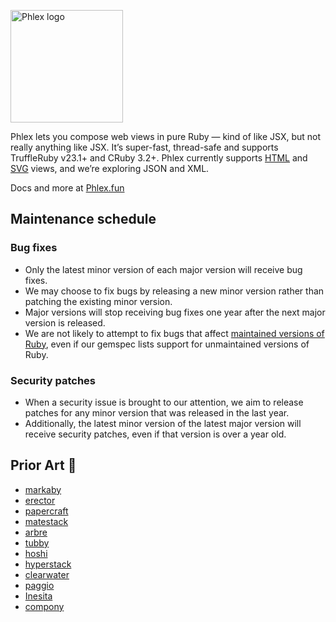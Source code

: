 <a href="https://www.phlex.fun/"><img alt="Phlex logo" src="https://www.phlex.fun/assets/logo.png" width="180" /></a>

Phlex lets you compose web views in pure Ruby — kind of like JSX, but not really anything like JSX. It’s super-fast, thread-safe and supports TruffleRuby v23.1+ and CRuby 3.2+. Phlex currently supports [HTML](https://rubydoc.info/gems/phlex/Phlex/HTML) and [SVG](https://rubydoc.info/gems/phlex/Phlex/SVG) views, and we’re exploring JSON and XML.

Docs and more at [Phlex.fun](https://www.phlex.fun/)

## Maintenance schedule

### Bug fixes
- Only the latest minor version of each major version will receive bug fixes.
- We may choose to fix bugs by releasing a new minor version rather than patching the existing minor version.
- Major versions will stop receiving bug fixes one year after the next major version is released.
- We are not likely to attempt to fix bugs that affect [maintained versions of Ruby](https://www.ruby-lang.org/en/downloads/branches/), even if our gemspec lists support for unmaintained versions of Ruby.

### Security patches
- When a security issue is brought to our attention, we aim to release patches for any minor version that was released in the last year.
- Additionally, the latest minor version of the latest major version will receive security patches, even if that version is over a year old.

## Prior Art 🎨

- [markaby](https://github.com/markaby/markaby)
- [erector](https://github.com/erector/erector)
- [papercraft](https://github.com/digital-fabric/papercraft)
- [matestack](https://github.com/matestack/matestack-ui-core)
- [arbre](https://github.com/activeadmin/arbre)
- [tubby](https://github.com/judofyr/tubby)
- [hoshi](https://github.com/pete/hoshi)
- [hyperstack](https://github.com/hyperstack-org/hyperstack)
- [clearwater](https://github.com/clearwater-rb/clearwater)
- [paggio](https://github.com/opal/paggio)
- [Inesita](https://github.com/inesita-rb/inesita)
- [compony](https://github.com/kalsan/compony)
